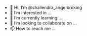 - 👋 Hi, I’m @shailendra_angelbroking
- 👀 I’m interested in ...
- 🌱 I’m currently learning ...
- 💞️ I’m looking to collaborate on ...
- 📫 How to reach me ...

<!---
shailendraanglerbroking/shailendraanglerbroking is a ✨ special ✨ repository because its `README.md` (this file) appears on your GitHub profile.
You can click the Preview link to take a look at your changes.
--->
